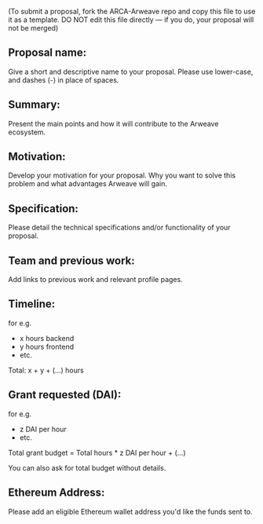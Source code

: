 (To submit a proposal, fork the ARCA-Arweave repo and copy this file to use it as a template. DO NOT edit this file directly — if you do, your proposal will not be merged)

## Proposal name:
Give a short and descriptive name to your proposal. Please use lower-case, and dashes (-) in place of spaces.

## Summary:
Present the main points and how it will contribute to the Arweave ecosystem.

## Motivation:
Develop your motivation for your proposal. Why you want to solve this problem and what advantages Arweave will gain.

## Specification:
Please detail the technical specifications and/or functionality of your proposal.

## Team and previous work:
Add links to previous work and relevant profile pages.

## Timeline:
for e.g.

- x hours backend
- y hours frontend
- etc.

Total: x + y + (...) hours

## Grant requested (DAI):
for e.g.

- z DAI per hour
- etc.

Total grant budget = Total hours * z DAI per hour + (...)

You can also ask for total budget without details.

## Ethereum Address:
Please add an eligible Ethereum wallet address you'd like the funds sent to.
